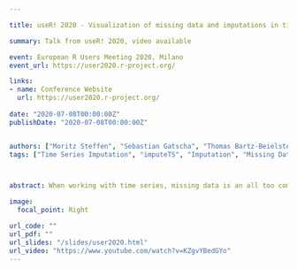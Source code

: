 ```yaml
---

title: useR! 2020 - Visualization of missing data and imputations in time series

summary: Talk from useR! 2020, video available 

event: European R Users Meeting 2020, Milano
event_url: https://user2020.r-project.org/

links:
- name: Conference Website
  url: https://user2020.r-project.org/
  
date: "2020-07-08T00:00:00Z"
publishDate: "2020-07-08T00:00:00Z"


authors: ["Moritz Steffen", "Sebastian Gatscha", "Thomas Bartz-Beielstein"]
tags: ["Time Series Imputation", "imputeTS", "Imputation", "Missing Data", "Visualization"]



abstract: When working with time series, missing data is an all too common problem. Especially when dealing with sensor data, all kind of sources of error(data recording, data transmission, data processing) can lead to missing values. These missing values quite often complicate later processing and analysis steps. Missing data visualization is the logical first step when encountering these problems. Visualizing the patterns in the missing data can provide information about the reasons for the missing values and give hints on how to best proceed with the analysis. In case it is decided to replace (impute) the missing values, visualizations are a useful tool to assess the imputation quality. This talk gives a short intro to the new/updated missing data plotting functions being introduced with the 3.1 version of the imputeTS CRAN package - while also mentioning useful functions from further CRAN packages.

image:
  focal_point: Right

url_code: ""
url_pdf: ""
url_slides: "/slides/user2020.html"
url_video: "https://www.youtube.com/watch?v=KZgvYBedGYo"
---
```


